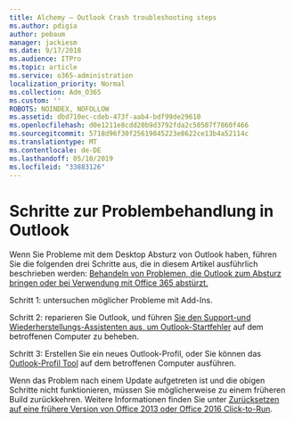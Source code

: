 ```yaml
---
title: Alchemy – Outlook Crash troubleshooting steps
ms.author: pdigia
author: pebaum
manager: jackiesm
ms.date: 9/17/2018
ms.audience: ITPro
ms.topic: article
ms.service: o365-administration
localization_priority: Normal
ms.collection: Adm_O365
ms.custom: ''
ROBOTS: NOINDEX, NOFOLLOW
ms.assetid: dbd710ec-cdeb-473f-aab4-bdf99de29610
ms.openlocfilehash: d0e1211e8cdd20b9d3792fda2c50507f7860f466
ms.sourcegitcommit: 5718d96f30f25619845223e8622ce13b4a52114c
ms.translationtype: MT
ms.contentlocale: de-DE
ms.lasthandoff: 05/10/2019
ms.locfileid: "33883126"
---
```

# <a name="outlook-crash-troubleshooting-steps"></a>Schritte zur Problembehandlung in Outlook

Wenn Sie Probleme mit dem Desktop Absturz von Outlook haben, führen Sie die folgenden drei Schritte aus, die in diesem Artikel ausführlich beschrieben werden: [Behandeln von Problemen, die Outlook zum Absturz bringen oder bei Verwendung mit Office 365 abstürzt.](https://support.microsoft.com/help/2413813/how-to-troubleshoot-issues-that-cause-outlook-to-crash-or-hang-when-us)
  
Schritt 1: untersuchen möglicher Probleme mit Add-Ins.
  
Schritt 2: reparieren Sie Outlook, und führen [Sie den Support-und Wiederherstellungs-Assistenten aus, um Outlook-Startfehler](https://aka.ms/SaRA-OutlookWontStart) auf dem betroffenen Computer zu beheben. 
  
Schritt 3: Erstellen Sie ein neues Outlook-Profil, oder Sie können das [Outlook-Profil Tool](https://aka.ms/SaRA-OutlookSetupProfile) auf dem betroffenen Computer ausführen. 
  
Wenn das Problem nach einem Update aufgetreten ist und die obigen Schritte nicht funktionieren, müssen Sie möglicherweise zu einem früheren Build zurückkehren. Weitere Informationen finden Sie unter [Zurücksetzen auf eine frühere Version von Office 2013 oder Office 2016 Click-to-Run](https://support.microsoft.com/help/2770432).
  

